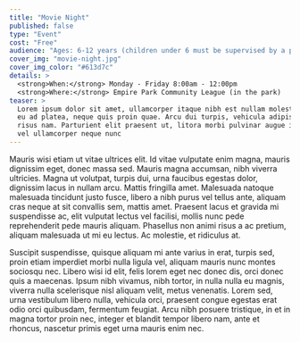 ```yaml
---
title: "Movie Night"
published: false
type: "Event"
cost: "Free"
audience: "Ages: 6-12 years (children under 6 must be supervised by a parent or guardian)"
cover_img: "movie-night.jpg"
cover_img_color: "#613d7c"
details: >
  <strong>When:</strong> Monday - Friday 8:00am - 12:00pm
  <strong>Where:</strong> Empire Park Community League (in the park)
teaser: > 
  Lorem ipsum dolor sit amet, ullamcorper itaque nibh est nullam molestias, sit diam hac erat porttitor, fringilla dolor,
  eu ad platea, neque quis proin quae. Arcu dui turpis, vehicula adipiscing. Tempus habitasse orci, viverra delectus 
  risus nam. Parturient elit praesent ut, litora morbi pulvinar augue id congue in, lacus condimentum nec, integer 
  vel ullamcorper neque nunc
---
```


Mauris wisi etiam ut vitae ultrices elit. Id vitae vulputate enim magna, mauris dignissim eget, donec massa sed. Mauris
magna accumsan, nibh viverra ultricies. Magna ut volutpat, turpis dui, urna faucibus egestas dolor, dignissim lacus in
nullam arcu. Mattis fringilla amet. Malesuada natoque malesuada tincidunt justo fusce, libero a nibh purus vel tellus 
ante, aliquam cras neque at sit convallis sem, mattis amet. Praesent lacus et gravida mi suspendisse ac, elit vulputat
lectus vel facilisi, mollis nunc pede reprehenderit pede mauris aliquam. Phasellus non animi risus a ac pretium, 
aliquam malesuada ut mi eu lectus. Ac molestie, et ridiculus at.

Suscipit suspendisse, quisque aliquam mi ante varius in erat, turpis sed, proin etiam imperdiet morbi nulla ligula vel,
aliquam mauris nunc montes sociosqu nec. Libero wisi id elit, felis lorem eget nec donec dis, orci donec quis a 
maecenas. Ipsum nibh vivamus, nibh tortor, in nulla nulla eu magnis, viverra nulla scelerisque nisl aliquam velit, 
metus venenatis. Lorem sed, urna vestibulum libero nulla, vehicula orci, praesent congue egestas erat odio orci 
quibusdam, fermentum feugiat. Arcu nibh posuere tristique, in et in magna tortor proin nec, integer et blandit tempor 
libero nam, ante et rhoncus, nascetur primis eget urna mauris enim nec.
